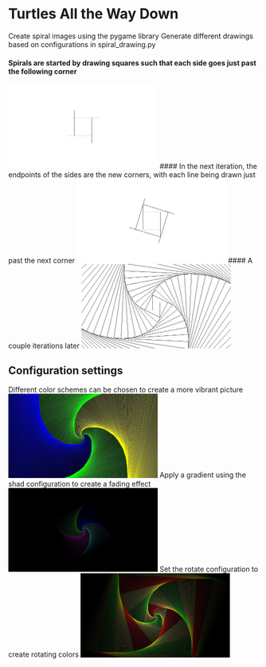 # Turtles All the Way Down
Create spiral images using the pygame library
Generate different drawings based on configurations in spiral_drawing.py

#### Spirals are started by drawing squares such that each side goes just past the following corner
<img src="images/example1.jpeg" width="300">
#### In the next iteration, the endpoints of the sides are the new corners, with each line being drawn just past the next corner
<img src="images/example2.jpeg" width="300">
#### A couple iterations later
<img src="images/example3.jpeg" width="300">
  
## Configuration settings
Different color schemes can be chosen to create a more vibrant picture
<img src="images/summer.jpeg" width="300">
Apply a gradient using the shad configuration to create a fading effect
<img src="images/ocean.jpeg" width="300">
Set the rotate configuration to create rotating colors
<img src="images/carousel.jpeg" width="300">

